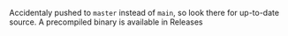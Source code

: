 Accidentaly pushed to `master` instead of `main`, so look there for up-to-date source. A precompiled binary is available in Releases
